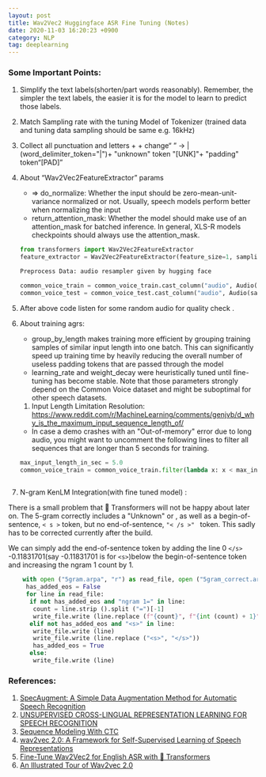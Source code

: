 ```yaml
---
layout: post 
title: Wav2Vec2 Huggingface ASR Fine Tuning (Notes)
date: 2020-11-03 16:20:23 +0900 
category: NLP
tag: deeplearning
---
```


### Some Important Points:

1. Simplify the text labels(shorten/part words reasonably). Remember, the simpler the text labels, the easier it is for 
   the model to learn to predict those labels.
2. Match Sampling rate with the tuning Model of Tokenizer (trained data and tuning data sampling should be same e.g. 
   16kHz)
3. Collect all punctuation and letters +  + change“ ” -> | (word_delimiter_token="|")+ "unknown" token "[UNK]"+ 
   "padding" token“[PAD]”
4. About “Wav2Vec2FeatureExtractor” params
   * ⇒ do_normalize: Whether the input should be zero-mean-unit-variance normalized or not. Usually, speech models 
     perform better when normalizing the input
   * return_attention_mask: Whether the model should make use of an attention_mask for batched inference. In general, 
     XLS-R models checkpoints should always use the attention_mask.


    ```python
    from transformers import Wav2Vec2FeatureExtractor
    feature_extractor = Wav2Vec2FeatureExtractor(feature_size=1, sampling_rate=16000, padding_value=0.0, do_normalize=True, return_attention_mask=True)
    
    Preprocess Data: audio resampler given by hugging face
    
    common_voice_train = common_voice_train.cast_column("audio", Audio(sampling_rate=16_000))
    common_voice_test = common_voice_test.cast_column("audio", Audio(sampling_rate=16_000))
    ```


5. After above code listen for some random audio for quality check .


6. About training agrs:
   * group_by_length makes training more efficient by grouping training samples of similar input length into one batch. 
     This can significantly speed up training time by heavily reducing the overall number of useless padding tokens that are passed through the model
   * learning_rate and weight_decay were heuristically tuned until fine-tuning has become stable. Note that those 
     parameters strongly depend on the Common Voice dataset and might be suboptimal for other speech datasets.

   1. Input Length Limitation Resolution:
   https://www.reddit.com/r/MachineLearning/comments/genjvb/d_why_is_the_maximum_input_sequence_length_of/
   * In case a demo crashes with an "Out-of-memory" error due to long audio, you might want to uncomment the following 
     lines to filter all sequences that are longer than 5 seconds for training.


    ```python
    max_input_length_in_sec = 5.0
    common_voice_train = common_voice_train.filter(lambda x: x < max_input_length_in_sec * processor.feature
  
    ```


8. N-gram KenLM Integration(with fine tuned model) :

  There is a small problem that 🤗 Transformers will not be happy about later on. The 5-gram correctly includes a 
  "Unknown" or <unk>, as well as a begin-of-sentence,     ```< s >``` token, but no end-of-sentence, ```"< /s >" ``` token. This sadly has to be corrected currently after the 
  build.
  
  We can simply add the end-of-sentence token by adding the line 0 ```</s>``` -0.11831701(say -0.11831701 is for ```<s>```)below the begin-of-sentence token and increasing the ngram 1 count by 1.

```python
    with open ("5gram.arpa", "r") as read_file, open ("5gram_correct.arpa", "w") as write_file:
     has_added_eos = False
     for line in read_file:
      if not has_added_eos and "ngram 1=" in line:
       count = line.strip ().split ("=")[-1]
       write_file.write (line.replace (f"{count}", f"{int (count) + 1}"))
      elif not has_added_eos and "<s>" in line:
       write_file.write (line)
       write_file.write (line.replace ("<s>", "</s>"))
       has_added_eos = True
      else:
       write_file.write (line)
```

### References:

1. [SpecAugment: A Simple Data Augmentation Method for Automatic Speech Recognition](https://web.archive.org/web/20211124160343/https://arxiv.org/pdf/1904.08779.pdf)
2. [UNSUPERVISED CROSS-LINGUAL REPRESENTATION LEARNING FOR SPEECH RECOGNITION](https://web.archive.org/web/20211101231430/https://arxiv.org/pdf/2006.13979.pdf)
3. [Sequence Modeling With CTC](https://web.archive.org/web/20211207021548/https://distill.pub/2017/ctc/)
4. [wav2vec 2.0: A Framework for Self-Supervised Learning of Speech Representations](https://web.archive.org/web/20220105140507/https://arxiv.org/pdf/2006.11477.pdf)
5. [Fine-Tune Wav2Vec2 for English ASR with 🤗 Transformers](https://web.archive.org/web/20211220033856/https://huggingface.co/blog/fine-tune-wav2vec2-english)
6. [An Illustrated Tour of Wav2vec 2.0](https://web.archive.org/web/20211210152148/https://jonathanbgn.com/2021/09/30/illustrated-wav2vec-2.html)






[//]: # (Rough:)

[//]: # (fine-tune:)

[//]: # ()
[//]: # ()
[//]: # (1. https://huggingface.co/arijitx/wav2vec2-large-xlsr-bengali)

[//]: # ()
[//]: # (2. https://huggingface.co/tanmoyio/wav2vec2-large-xlsr-bengali4. )

[//]: # ()
[//]: # (Other Resources:)

[//]: # ()
[//]: # (4. &#40;Base&#41;Germnan FineTuning :https://huggingface.co/diego-fustes/wav2vec2-large-xlsr-gl)

[//]: # (5. 1. https://github.com/voidful/wav2vec2-xlsr-multilingual-56)

[//]: # ()
[//]: # ( )



